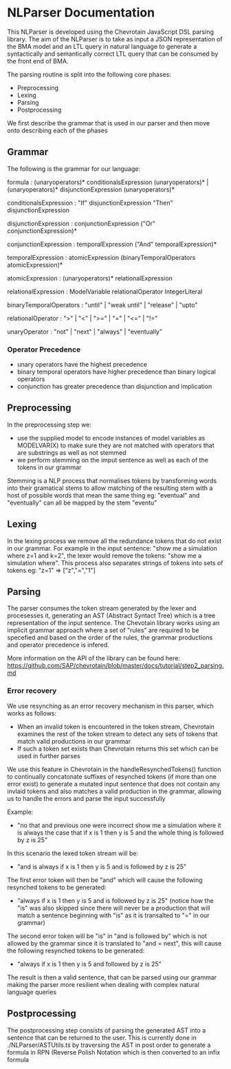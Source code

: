 # NLParser Documentation

This NLParser is developed using the Chevrotain JavaScript DSL parsing library. The aim of the NLParser is to take as input a JSON representation of the BMA model and an LTL query in natural language to generate a syntactically and semantically correct LTL query that can be consumed by the front end of BMA. 

The parsing routine is split into the following core phases:

- Preprocessing
- Lexing
- Parsing 
- Postprocessing

We first describe the grammar that is used in our parser and then move onto describing each of the phases

## Grammar

The following is the grammar for our language:

formula
   : (unaryoperators)* conditionalsExpression (unaryoperators)* | (unaryoperators)* disjunctionExpression (unaryoperators)*

conditionalsExpression
   : "If" disjunctionExpression "Then" disjunctionExpression

disjunctionExpression
   : conjunctionExpression ("Or" conjunctionExpression)*

conjunctionExpression
   : temporalExpression ("And" temporalExpression)*

temporalExpression
   : atomicExpression (binaryTemporalOperators atomicExpression)*

atomicExpression
   : (unaryoperators)* relationalExpression

relationalExpression
   : ModelVariable relationalOperator IntegerLiteral

binaryTemporalOperators
    : "until" | "weak until" | "release" | "upto"

relationalOperator
    : ">" | "<" | ">=" | "=" | "<=" | "!="

unaryOperator
    : "not" | "next" | "always" | "eventually"

### Operator Precedence

- unary operators have the highest precedence
- binary temporal operators have higher precedence than binary logical operators
- conjunction has greater precedence than disjunction and implication

## Preprocessing

In the preprocessing step we:

- use the supplied model to encode instances of model variables as MODELVAR(X) to make sure they are not matched with operators that are substrings as well as not stemmed
- we perform stemming on the imput sentence as well as each of the tokens in our grammar

Stemming is a NLP process that normalises tokens by transforming words into their gramatical stems to allow matching of the resulting stem with a host of possible words that mean the same thing eg: "eventual" and "eventually" can all be mapped by the stem "eventu"

## Lexing

In the lexing process we remove all the redundance tokens that do not exist in our grammar. For example in the input sentence: "show me a simulation where z=1 and k=2", the lexer would remove the tokens: "show me a simulation where". This process also separates strings of tokens into sets of tokens eg: "z=1" => ["z","=","1"]

## Parsing

The parser consumes the token stream generated by the lexer and procesesses it, generating an AST (Abstract Syntact Tree) which is a tree representation of the input sentence. The Chevotain library works using an implicit grammar approach where a set of "rules" are required to be specefied and based on the order of the rules, the grammar productions and operator precedence is infered.

More information on the API of the library can be found here: https://github.com/SAP/chevrotain/blob/master/docs/tutorial/step2_parsing.md 

### Error recovery

We use resynching as an error recovery mechanism in this parser, which works as follows:

- When an invalid token is encountered in the token stream, Chevrotain examines the rest of the token stream to detect any sets of tokens that match valid productions in our grammar
- If such a token set exists than Chevrotain returns this set which can be used in further parses

We use this feature in Chevrotain in the handleResynchedTokens() function to continually concatonate suffixes of resynched tokens (if more than one error exist) to generate a mutated input sentence that does not contain any invlaid tokens and also matches a valid production in the grammar, allowing us to handle the errors and parse the input successfully

Example:

- "no that and previous one were incorrect show me a simulation where it is always the case that if x is 1 then y is 5 and the whole thing is followed by z is 25"

In this scenario the lexed token stream will be:

- "and is always if x is 1 then y is 5 and  is followed by z is 25"

The first error token will then be "and" which will cause the following resynched tokens to be generated:

- "always if x is 1 then y is 5 and is followed by z is 25" (notice how the "is" was also skipped since there will never be a production that will match a sentence beginning with "is" as it is transalted to "=" in our grammar)

The second error token will be "is" in "and is followed by" which is not allowed by the grammar since it is translated to "and = next", this will cause the following resynched tokens to be generated:

- "always if x is 1 then y is 5 and followed by z is 25"

The result is then a valid sentence, that can be parsed using our grammar making the parser more resilient when dealing with complex natural language queries

## Postprocessing

The postprocessing step consists of parsing the generated AST into a sentence that can be returned to the user. This is currently done in ./NLParser/ASTUtils.ts by traversing the AST in post order to generate a formula in RPN (Reverse Polish Notation
which is then converted to an infix formula